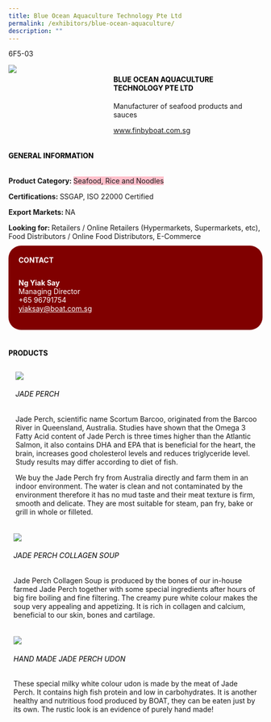 ```yaml
---
title: Blue Ocean Aquaculture Technology Pte Ltd
permalink: /exhibitors/blue-ocean-aquaculture/
description: ""
---
```

<head>
	<div class="flex-paragraph">
		<!--hi there! this is a comment and will provide you with instructional guides-->
		<!--insert booth number here!-->
		<p style="text-transform: uppercase">6f5-03</p></div>
			<div class="flex-container" style="display: flex; flex-wrap: wrap;">
				<!--insert DOWNLOAD link of company logo between the " marks!-->
			<div class="card sgds" style="flex: 1 1 40%; display: block;"><img src="https://drive.google.com/uc?id=1p1dMu_3xZxvKM7wqmEjCFoZeFQbbpMd0&export=download"></div>
	<div class="card-sgds" style="flex: 1 1 58%; display: block; margin-left: 3px">
		<h4 style="text-transform: uppercase; color: black;"><!--insert the exhibitor's name between the <b> tags here--><b>Blue ocean aquaculture technology pte ltd</b></h4><!--insert the exhibitor's description between the <p> tags here-->
		<p>Manufacturer of seafood products and sauces</p>
		<!--insert the exhibitor's website link, making sure there is "https:// www." present please. make sure the entire https link goes in between the " marks-->
		<p><a href="https://www.finbyboat.com.sg" target="_blank"><!--insert the www website link here (no need for https)-->www.finbyboat.com.sg</a></p>
	</div>
</div>
</head>

<body>
	<h4 style="text-transform: uppercase; color: black;"><b>General Information</b></h4>
		<div class="flex-container" style="display: flex; flex-wrap: wrap;">
			<div class="card sgds" style="flex: 1 1 65%; display: block; align-self: stretch">
			<div class="flex-paragraph">
			<p><b>Product Category: </b><span style=" background-color: pink; border-radius: 10 px;"><!--insert the exhibitor's pdt cat between the <p> tags here-->Seafood, Rice and Noodles</span></p> 
				<p><b>Certifications: </b><!--insert all the exhibitor's certifications between the </b> and </p> here-->SSGAP, ISO 22000 Certified</p>
			<p><b>Export Markets: </b><!--insert all the exhibitor's export markets between the </b> and </p> here-->NA</p>
			<p style="margin-bottom: 10px;"><b>Looking for: </b><!--insert all the exhibitor's potential business partners between the </b> and </p> here-->Retailers / Online Retailers (Hypermarkets, Supermarkets, etc), Food Distributors / Online Food Distributors, E-Commerce</p>
			</div>
		</div>
		<div class="card sgds" style="flex: 1 1 35%; padding: 10px; display: block; background-color: maroon; border-radius: 25px; align-self: center;">
		<h4 style="color: white; margin-top: 10px; margin-left: 10px;">CONTACT</h4>
		<div class="flex-paragraph">
			<!--replace with exhibitor's: -->
			<p style="padding: 10px; color: white;"><b><!-- POC name-->Ng Yiak Say</b><br><!-- designation-->Managing Director<br><!--contact number-->+65 96791754<br><!-- for linking purposes, insert their email after "mailto:"...--><a href="mailto:yiaksay@boat.com.sg" style="color: white;"><!--...and also include the display email before </a> here-->yiaksay@boat.com.sg</a></p>
		</div>
			</div>
		</div>
	<br>
		<h4 style="text-transform: uppercase; color: black;"><b>products</b></h4>
<div style="display: flex; flex-wrap: wrap;">
  <div class="card sgds" style="flex: 1 1 47%; margin: 10px; display: block;"><!--insert the exhibitor's DOWNLOAD image for product between the " marks here-->
	<div class="flex-image" style="display: block;"><img src="https://drive.google.com/uc?id=1756YZpto-KnRowgosq4NAzdGYc2yUnZx&export=download"></div>
	<div class="flex-paragraph">
		<h6 style="text-transform: uppercase; color: black;"><!--insert product name before </h6> and product description after <p>-->Jade Perch</h6>
		<p>Jade Perch, scientific name Scortum Barcoo, originated from the Barcoo River in Queensland, Australia. Studies have shown that the Omega 3 Fatty Acid content of Jade Perch is three times higher than the Atlantic Salmon, it also contains DHA and EPA that is beneficial for the heart, the brain, increases good cholesterol levels and reduces triglyceride level. Study results may differ according to diet of fish.

We buy the Jade Perch fry from Australia directly and farm them in an indoor environment. The water is clean and not contaminated by the environment therefore it has no mud taste and their meat texture is firm, smooth and delicate. They are most suitable for steam, pan fry, bake or grill in whole or filleted.



</p></div>
	</div>
		<div class="card sgds" style="flex: 1 1 47%; margin: 10px; display: block;">
		<div class="flex-image" style="display: block;"><img src="https://drive.google.com/uc?id=1alQSSVMpIa58xg_cgLXwTi8ZbHViLPj2&export=download"></div>
	<div class="flex-paragraph">
		<h6 style="text-transform: uppercase; color: black;">  
Jade perch collagen soup</h6>
		<p>Jade Perch Collagen Soup is produced by the bones of our in-house farmed Jade Perch together with some special ingredients after hours of big fire boiling and fine filtering. The creamy pure white colour makes the soup very appealing and appetizing. It is rich in collagen and calcium, beneficial to our skin, bones and cartilage.


</p></div>
	</div>
		<div class="card sgds" style="flex: 1 1 47%; margin: 10px; display: block;">
		<div class="flex-image" style="display: block;"><img src="https://drive.google.com/uc?id=1jE1u7mEzKjjfd1EuqKIT30rPpMa4hQ9U&export=download"></div>
	<div class="flex-paragraph">
		<h6 style="text-transform: uppercase; color: black;">Hand Made Jade Perch Udon</h6>
		<p>These special milky white colour udon is made by the meat of Jade Perch. It contains high fish protein and low in carbohydrates. It is another healthy and nutritious food produced by BOAT, they can be eaten just by its own. The rustic look is an evidence of purely hand made!

  

</p></div>
		</div>
	</div>
</body>